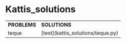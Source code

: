 # Kattis_solutions
<table>
  <tr>
    <td><b>PROBLEMS</b></td>
    <td><b>SOLUTIONS</b></td>
  </tr>
  <tr>
    <td>teque</td>
    <td>[test](kattis_solutions/teque.py)</td>
  </tr>
</table>
